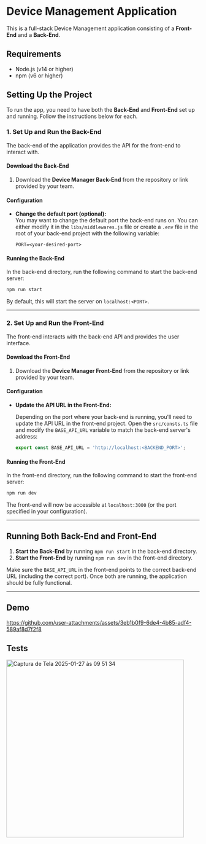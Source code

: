 # Device Management Application

This is a full-stack Device Management application consisting of a **Front-End** and a **Back-End**.

## Requirements

- Node.js (v14 or higher)
- npm (v6 or higher)

## Setting Up the Project

To run the app, you need to have both the **Back-End** and **Front-End** set up and running. Follow the instructions
below for each.

### 1. Set Up and Run the Back-End

The back-end of the application provides the API for the front-end to interact with.

#### Download the Back-End

1. Download the **Device Manager Back-End** from the repository or link provided by your team.

#### Configuration

- **Change the default port (optional):**  
  You may want to change the default port the back-end runs on. You can either modify it in the `libs/middlewares.js`
  file or create a `.env` file in the root of your back-end project with the following variable:

  ```
  PORT=<your-desired-port>
  ```

#### Running the Back-End

In the back-end directory, run the following command to start the back-end server:

```bash
npm run start
```

By default, this will start the server on `localhost:<PORT>`.

---

### 2. Set Up and Run the Front-End

The front-end interacts with the back-end API and provides the user interface.

#### Download the Front-End

1. Download the **Device Manager Front-End** from the repository or link provided by your team.

#### Configuration

- **Update the API URL in the Front-End:**

  Depending on the port where your back-end is running, you'll need to update the API URL in the front-end project. Open
  the `src/consts.ts` file and modify the `BASE_API_URL` variable to match the back-end server's address:

  ```typescript
  export const BASE_API_URL = 'http://localhost:<BACKEND_PORT>';
  ```

#### Running the Front-End

In the front-end directory, run the following command to start the front-end server:

```bash
npm run dev
```

The front-end will now be accessible at `localhost:3000` (or the port specified in your configuration).

---

## Running Both Back-End and Front-End

1. **Start the Back-End** by running `npm run start` in the back-end directory.
2. **Start the Front-End** by running `npm run dev` in the front-end directory.

Make sure the `BASE_API_URL` in the front-end points to the correct back-end URL (including the correct port). Once both
are running, the application should be fully functional.

---

## Demo
https://github.com/user-attachments/assets/3eb1b0f9-6de4-4b85-adf4-589af8d7f2f8


## Tests

<img width="463" alt="Captura de Tela 2025-01-27 às 09 51 34" src="https://github.com/user-attachments/assets/d3badc50-70d9-4bbc-913b-981f05b3f29d" />
